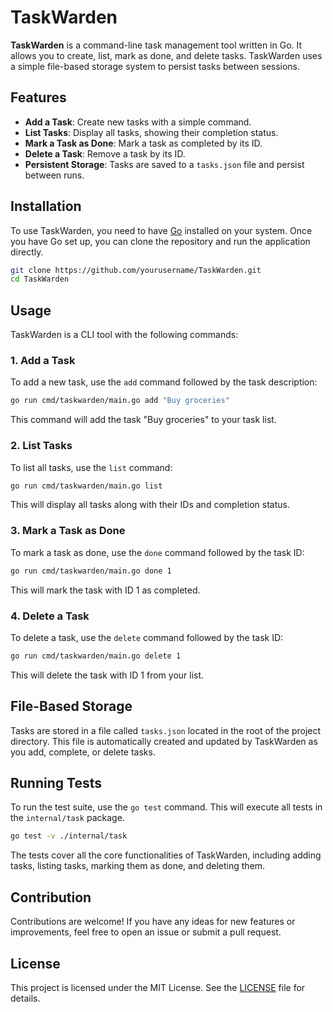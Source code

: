 # TaskWarden

**TaskWarden** is a command-line task management tool written in Go. It allows you to create, list, mark as done, and delete tasks. TaskWarden uses a simple file-based storage system to persist tasks between sessions.

## Features

- **Add a Task**: Create new tasks with a simple command.
- **List Tasks**: Display all tasks, showing their completion status.
- **Mark a Task as Done**: Mark a task as completed by its ID.
- **Delete a Task**: Remove a task by its ID.
- **Persistent Storage**: Tasks are saved to a `tasks.json` file and persist between runs.

## Installation

To use TaskWarden, you need to have [Go](https://golang.org/) installed on your system. Once you have Go set up, you can clone the repository and run the application directly.

```bash
git clone https://github.com/yourusername/TaskWarden.git
cd TaskWarden
```

## Usage

TaskWarden is a CLI tool with the following commands:

### 1. Add a Task

To add a new task, use the `add` command followed by the task description:

```bash
go run cmd/taskwarden/main.go add "Buy groceries"
```

This command will add the task "Buy groceries" to your task list.

### 2. List Tasks

To list all tasks, use the `list` command:

```bash
go run cmd/taskwarden/main.go list
```

This will display all tasks along with their IDs and completion status.

### 3. Mark a Task as Done

To mark a task as done, use the `done` command followed by the task ID:

```bash
go run cmd/taskwarden/main.go done 1
```

This will mark the task with ID 1 as completed.

### 4. Delete a Task

To delete a task, use the `delete` command followed by the task ID:

```bash
go run cmd/taskwarden/main.go delete 1
```

This will delete the task with ID 1 from your list.

## File-Based Storage

Tasks are stored in a file called `tasks.json` located in the root of the project directory. This file is automatically created and updated by TaskWarden as you add, complete, or delete tasks.

## Running Tests

To run the test suite, use the `go test` command. This will execute all tests in the `internal/task` package.

```bash
go test -v ./internal/task
```

The tests cover all the core functionalities of TaskWarden, including adding tasks, listing tasks, marking them as done, and deleting them.

## Contribution

Contributions are welcome! If you have any ideas for new features or improvements, feel free to open an issue or submit a pull request.

## License

This project is licensed under the MIT License. See the [LICENSE](LICENSE) file for details.
